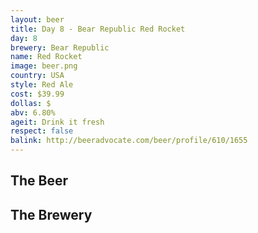```yaml
---
layout: beer
title: Day 8 - Bear Republic Red Rocket
day: 8
brewery: Bear Republic
name: Red Rocket
image: beer.png
country: USA
style: Red Ale
cost: $39.99
dollas: $
abv: 6.80%
ageit: Drink it fresh
respect: false
balink: http://beeradvocate.com/beer/profile/610/1655
---
```

## The Beer

## The Brewery

